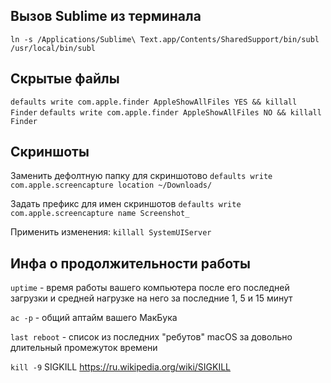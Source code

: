 ## Вызов Sublime из терминала
`ln -s /Applications/Sublime\ Text.app/Contents/SharedSupport/bin/subl /usr/local/bin/subl`


## Скрытые файлы
`defaults write com.apple.finder AppleShowAllFiles YES && killall Finder`
`defaults write com.apple.finder AppleShowAllFiles NO && killall Finder`


## Скриншоты
Заменить дефолтную папку для скриншотово
`defaults write com.apple.screencapture location ~/Downloads/`

Задать префикс для имен скриншотов
`defaults write com.apple.screencapture name Screenshot_`

Применить изменения: 
`killall SystemUIServer`

## Инфа о продолжительности работы
`uptime` -  время работы вашего компьютера после его последней загрузки и средней нагрузке на него за последние 1, 5 и 15 минут

`ac -p` - общий аптайм вашего МакБука

`last reboot` - список из последних "ребутов" macOS за довольно длительный промежуток времени


`kill -9` SIGKILL https://ru.wikipedia.org/wiki/SIGKILL
